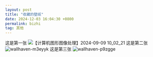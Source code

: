 ```yaml
---
layout: post
title: "收藏的壁纸"
date: 2024-12-03 16:04:30 +0800
permalink: bizhi
tag: 其他
---
```

这是第一张
![【计算机图形图像处理】2024-09-09 10_02_21](https://github.com/user-attachments/assets/4a66f0bf-15fe-4484-b4fd-a08e371b4229)
这是第二张
![wallhaven-m3eyyk](https://github.com/user-attachments/assets/8a097f84-ba79-47d4-b738-d28aa2296f15)
这是第三张
![wallhaven-p9zgge](https://github.com/user-attachments/assets/ea8004d9-821d-41bc-838f-4a1b86fcf334)




